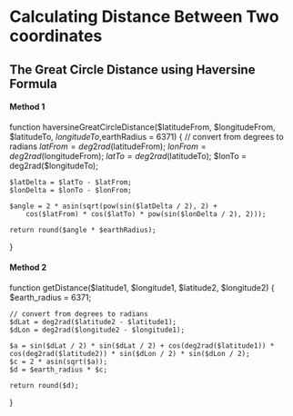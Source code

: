 # Calculating Distance Between Two coordinates

## The Great Circle Distance using Haversine Formula

#### Method 1

function haversineGreatCircleDistance($latitudeFrom, $longitudeFrom, $latitudeTo, $longitudeTo,$earthRadius = 6371) {
    // convert from degrees to radians
    $latFrom = deg2rad($latitudeFrom);
    $lonFrom = deg2rad($longitudeFrom);
    $latTo = deg2rad($latitudeTo);
    $lonTo = deg2rad(\$longitudeTo);

    $latDelta = $latTo - $latFrom;
    $lonDelta = $lonTo - $lonFrom;

    $angle = 2 * asin(sqrt(pow(sin($latDelta / 2), 2) +
        cos($latFrom) * cos($latTo) * pow(sin($lonDelta / 2), 2)));

    return round($angle * $earthRadius);

}

#### Method 2

function getDistance($latitude1, $longitude1, $latitude2, $longitude2)
{
\$earth_radius = 6371;

    // convert from degrees to radians
    $dLat = deg2rad($latitude2 - $latitude1);
    $dLon = deg2rad($longitude2 - $longitude1);

    $a = sin($dLat / 2) * sin($dLat / 2) + cos(deg2rad($latitude1)) * cos(deg2rad($latitude2)) * sin($dLon / 2) * sin($dLon / 2);
    $c = 2 * asin(sqrt($a));
    $d = $earth_radius * $c;

    return round($d);

}

